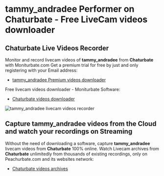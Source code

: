 # tammy_andradee Performer on Chaturbate - Free LiveCam videos downloader

## Chaturbate Live Videos Recorder

Monitor and record livecam videos of **tammy_andradee** from **Chaturbate** with Moniturbate.com
Get a premium trial for free by just and only registering with your Email address:
* [tammy_andradee Premium videos downloader](https://moniturbate.com/request-demo-licence-key.html)

Free livecam videos downloader - Moniturbate Software:
* [Chaturbate videos downloader](https://moniturbate.com/moniturbate-download-software.html)

![tammy_andradee livecam videos recorder](https://peachurnet.com/templates/moniturbate-software.png)


## Capture tammy_andradee videos from the Cloud and watch your recordings on Streaming

Without the need of downloading a software, capture **tammy_andradee** livecam videos from **Chaturbate** 100% online.
Watch Livecam archives from **Chaturbate** unlimitedly from thousands of existing recordings, only on Peachurbate.com and its websites network:
* [Chaturbate videos archives](https://peachurnet.com/)
